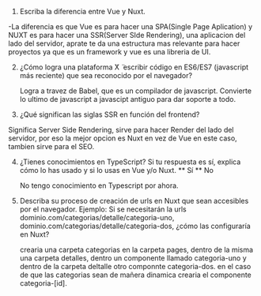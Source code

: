 1. Escriba la diferencia entre Vue y Nuxt.

-La diferencia es que Vue es para hacer una SPA(Single Page Aplication) y NUXT es para hacer una SSR(Server SIde Rendering), una aplicacion del lado del servidor, aprate te da una estructura mas relevante para hacer proyectos ya que es un framework y vue es una libreria de UI.

2. ¿Cómo logra una plataforma ̈X ̈ escribir código en ES6/ES7 (javascript más reciente)
   que sea reconocido por el navegador?

   Logra a travez de Babel, que es un compilador de javascript. Convierte lo ultimo de javascript a javascipt antiguo para dar soporte a todo.

3. ¿Qué significan las siglas SSR en función del frontend?

Significa Server Side Rendering, sirve para hacer Render del lado del servidor, por eso la mejor opcion es Nuxt en vez de Vue en este caso, tambien sirve para el SEO.

4. ¿Tienes conocimientos en TypeScript? Si tu respuesta es sí, explica cómo lo has usado
   y si lo usas en Vue y/o Nuxt.
   ** Sí
   ** No

   No tengo conocimiento en Typescript por ahora.

5. Describa su proceso de creación de urls en Nuxt que sean accesibles por el navegador.
   Ejemplo: Si se necesitarán la urls dominio.com/categorias/detalle/categoria-uno,
   dominio.com/categorias/detalle/categoria-dos, ¿cómo las configuraría en Nuxt?

   crearia una carpeta categorias en la carpeta pages, dentro de la misma una carpeta detalles, dentro un componente llamado categoria-uno y dentro de la carpeta deltalle otro componnte categoria-dos.
   en el caso de que las categorias sean de mañera dinamica crearia el componente categoria-[id].
